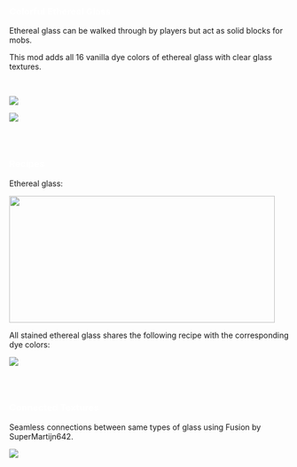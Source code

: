 <h3><span style="color: rgb(255, 255, 255);"><strong>Colorful Ethereal Glass</strong></span></h3>
<p>Ethereal glass can be walked through by players but act as solid blocks for mobs.</p>
<p>This mod adds all 16 vanilla dye colors of ethereal glass with clear glass textures.</p>
<p>&nbsp;</p>
<p><img src="https://media.forgecdn.net/attachments/description/null/description_120e10d6-da3a-428d-aae0-6c9e5fa0271d.png"></p>
<p><img src="https://media.forgecdn.net/attachments/description/null/description_96408db2-4949-443d-a217-1d67afc23829.png"></p>
<h3>&nbsp;</h3>
<h3><span style="color: rgb(255, 255, 255);"><strong>Recipes</strong></span></h3>
<p>Ethereal glass:&nbsp;</p>
<p><strong><img style="font-weight: 400;" src="https://media.forgecdn.net/attachments/description/null/description_191f0fc4-3f41-47bc-925a-9151ad091404.png" width="479" height="229"></strong></p>
<p>All stained ethereal glass shares the following recipe with the corresponding dye colors:</p>
<p><img src="https://media.forgecdn.net/attachments/description/null/description_da51d9ef-b1d1-424c-a464-ab571e614e28.png"></p>
<h3>&nbsp;</h3>
<h3><span style="color: rgb(255, 255, 255);"><strong>Connected Textures</strong></span></h3>
<p>Seamless connections between same types of glass using Fusion by SuperMartijn642.</p>
<p><img src="https://media.forgecdn.net/attachments/description/null/description_a997357d-f626-4d95-b292-8f91d518c2c7.png"></p>
